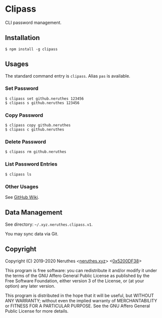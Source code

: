 # Clipass

CLI password management.

## Installation

```
$ npm install -g clipass
```

## Usages

The standard command entry is `clipass`. Alias `pas` is available.

### Set Password

```
$ clipass set github.neruthes 123456
$ clipass s github.neruthes 123456
```

### Copy Password

```
$ clipass copy github.neruthes
$ clipass c github.neruthes
```

### Delete Password

```
$ clipass rm github.neruthes
```

### List Password Entries

```
$ clipass ls
```

### Other Usages

See [GitHub Wiki](https://github.com/neruthes/Clipass/wiki/Clipass-User-Manual).

## Data Management

See directory: `~/.xyz.neruthes.clipass.v1`.

You may sync data via Git.

## Copyright

Copyright (C) 2019-2020 Neruthes <[neruthes.xyz](https://neruthes.xyz)> <[0x5200DF38](https://pgp.to/#0xCB0ABC7756440D12915E3F25AFB3373F5200DF38)>

This program is free software: you can redistribute it and/or modify
it under the terms of the GNU Affero General Public License as published
by the Free Software Foundation, either version 3 of the License, or
(at your option) any later version.

This program is distributed in the hope that it will be useful,
but WITHOUT ANY WARRANTY; without even the implied warranty of
MERCHANTABILITY or FITNESS FOR A PARTICULAR PURPOSE.  See the
GNU Affero General Public License for more details.
